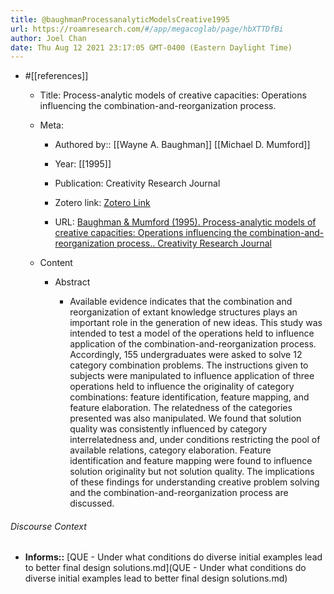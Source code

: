```yaml
---
title: @baughmanProcessanalyticModelsCreative1995
url: https://roamresearch.com/#/app/megacoglab/page/hbXTTDfBi
author: Joel Chan
date: Thu Aug 12 2021 23:17:05 GMT-0400 (Eastern Daylight Time)
---
```


- #[[references]]

    - Title: Process-analytic models of creative capacities: Operations influencing the combination-and-reorganization process.

    - Meta:

        - Authored by:: [[Wayne A. Baughman]] [[Michael D. Mumford]]

        - Year: [[1995]]

        - Publication: Creativity Research Journal

        - Zotero link: [Zotero Link](zotero://select/items/7_8DRHGBKD)

        - URL: [Baughman & Mumford (1995). Process-analytic models of creative capacities: Operations influencing the combination-and-reorganization process.. Creativity Research Journal](undefined)

    - Content

        - Abstract

            - Available evidence indicates that the combination and reorganization of extant knowledge structures plays an important role in the generation of new ideas. This study was intended to test a model of the operations held to influence application of the combination-and-reorganization process. Accordingly, 155 undergraduates were asked to solve 12 category combination problems. The instructions given to subjects were manipulated to influence application of three operations held to influence the originality of category combinations: feature identification, feature mapping, and feature elaboration. The relatedness of the categories presented was also manipulated. We found that solution quality was consistently influenced by category interrelatedness and, under conditions restricting the pool of available relations, category elaboration. Feature identification and feature mapping were found to influence solution originality but not solution quality. The implications of these findings for understanding creative problem solving and the combination-and-reorganization process are discussed.

###### Discourse Context

- **Informs::** [QUE - Under what conditions do diverse initial examples lead to better final design solutions.md](QUE - Under what conditions do diverse initial examples lead to better final design solutions.md)
